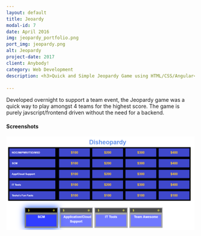 ```yaml
---
layout: default
title: Jeoardy
modal-id: 7
date: April 2016
img: jeopardy_portfolio.png
port_img: jeopardy.png
alt: Jeopardy
project-date: 2017
client: Anybody!
category: Web Development
description: <h3>Quick and Simple Jeopardy Game using HTML/CSS/Angular</h3> 

---
```

Developed overnight to support a team event, the Jeopardy game was a quick way to play amongst 4 teams for the highest score. The game is purely javscript/frontend driven without the need for a backend.

<h4>Screenshots</h4>
<img src='img/portfolio/jeopardy.png' class='img-responsive img-centered'/>